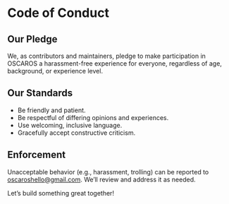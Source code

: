 # Code of Conduct

## Our Pledge
We, as contributors and maintainers, pledge to make participation in OSCAROS a harassment-free experience for everyone, regardless of age, background, or experience level.

## Our Standards
- Be friendly and patient.
- Be respectful of differing opinions and experiences.
- Use welcoming, inclusive language.
- Gracefully accept constructive criticism.

## Enforcement
Unacceptable behavior (e.g., harassment, trolling) can be reported to oscaroshello@gmail.com. We’ll review and address it as needed.

Let’s build something great together!